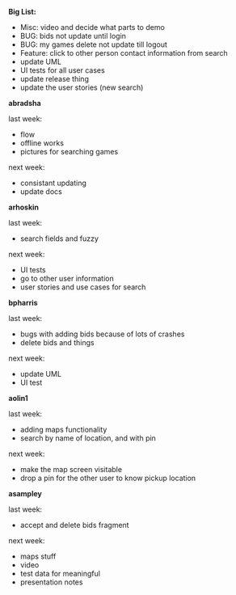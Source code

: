 **Big List:**

- Misc: video and decide what parts to demo
- BUG: bids not update until login
- BUG: my games delete not update till logout
- Feature: click to other person contact information from search
- update UML
- UI tests for all user cases
- update release thing
- update the user stories (new search)

**abradsha**

last week:
- flow
- offline works
- pictures for searching games

next week:
- consistant updating
- update docs

**arhoskin**

last week:
- search fields and fuzzy

next week:
- UI tests
- go to other user information
- user stories and use cases for search

**bpharris**

last week:
- bugs with adding bids because of lots of crashes
- delete bids and things

next week:
- update UML
- UI test

**aolin1**

last week:
- adding maps functionality
- search by name of location, and with pin

next week:
- make the map screen visitable
- drop a pin for the other user to know pickup location

**asampley**

last week:
- accept and delete bids fragment

next week:
- maps stuff
- video
- test data for meaningful
- presentation notes

